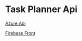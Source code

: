 # Task Planner Api

[Azure Api](https://taskfunctionmyapp.azurewebsites.net/api/add-task?code=lN38gavy/J1wcx5WsRcPyYbnYbuXezsaV5xpPI/5daB4YqP7RDjnsw==)


[Firebase Front](https://task-planerjmd.web.app)
